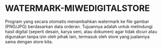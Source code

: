 # WATERMARK-MIWEDIGITALSTORE
Program yang secara otomatis menambahkan watermark ke file gambar (PNG/JPG) berdasarkan data orderan. Tujuannya adalah untuk melindungi hasil digital (seperti desain, karya seni, atau dokumen) agar tidak dicuri atau digunakan tanpa izin oleh pihak lain, termasuk oleh store yang jualannya sama dengan store kita.
